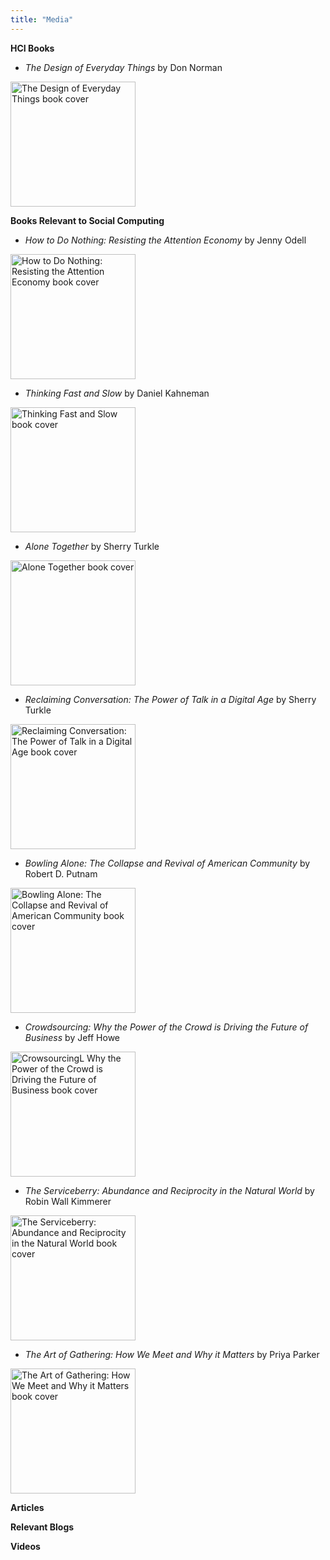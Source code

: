 ```yaml
---
title: "Media"
---
```


**HCI Books**


- *The Design of Everyday Things* by Don Norman
  
<img src="https://m.media-amazon.com/images/I/71sF8kuMW3L.jpg" alt="The Design of Everyday Things book cover" width="200">

**Books Relevant to Social Computing**

- *How to Do Nothing: Resisting the Attention Economy* by Jenny Odell

<img src="https://m.media-amazon.com/images/I/91bKh9ONRkL.jpg" alt="How to Do Nothing: Resisting the Attention Economy book cover" width="200">

- *Thinking Fast and Slow* by Daniel Kahneman

<img src="https://m.media-amazon.com/images/I/61fdrEuPJwL.jpg" alt="Thinking Fast and Slow book cover" width="200">


- *Alone Together* by Sherry Turkle

<img src="https://m.media-amazon.com/images/I/71HJ49yivqL.jpg" alt="Alone Together book cover" width="200">


- *Reclaiming Conversation: The Power of Talk in a Digital Age* by Sherry Turkle

<img src="https://m.media-amazon.com/images/I/71gCQP7VzML.jpg" alt="Reclaiming Conversation: The Power of Talk in a Digital Age book cover" width="200">


- *Bowling Alone: The Collapse and Revival of American Community* by Robert D. Putnam

<img src="https://m.media-amazon.com/images/I/71mpOLYTQML._UF1000,1000_QL80_.jpg" alt="Bowling Alone: The Collapse and Revival of American Community book cover" width="200">

- *Crowdsourcing: Why the Power of the Crowd is Driving the Future of Business* by Jeff Howe

<img src="https://m.media-amazon.com/images/I/71fvlMsZ6OL.jpg" alt="CrowsourcingL Why the Power of the Crowd is Driving the Future of Business book cover" width="200">


- *The Serviceberry: Abundance and Reciprocity in the Natural World* by Robin Wall Kimmerer

<img src="https://m.media-amazon.com/images/I/71cqb8HTJOL.jpg" alt="The Serviceberry: Abundance and Reciprocity in the Natural World book cover" width="200">

- *The Art of Gathering: How We Meet and Why it Matters* by Priya Parker
  
<img src="https://m.media-amazon.com/images/I/71mJDR87X8L.jpg" alt="The Art of Gathering: How We Meet and Why it Matters book cover" width="200">


**Articles**








**Relevant Blogs**








**Videos**